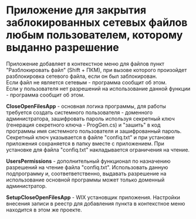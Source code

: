 # Приложение для закрытия заблокированных сетевых файлов любым пользователем, которому выданно разрешение

Приложение добавляет в контекстное меню для файлов пункт "Разблокировать файл" (Shift + ПКМ), при вызове которого произойдет разблокировка сетевого файла, если он был заблокирован.  
Если файл не является сетевым - программа сообщит об этом.  
Если у пользователя нет разрешений на использование данной функции - программа сообщит об этом.  

**CloseOpenFilesApp** - основная логика программы, для работы требуется создать системного пользователя - доменного администратора, зашифровать пароль используя секретный ключ (генерация секретного ключа - ProgGen.cs) 
и "зашить" в код программы имя системного пользователя и зашифрованный пароль. Секретный ключ указывается в файле "confiq.txt" и при установке приложения сохраняется в папку вместе с приложением. При установке для файла "confiq.txt"
накладывается ограничения на чтение.  

**UsersPermissions** - дополнительный функционал по назначению разрешений на чтение файла "confiq.txt". 
Использовать данную подпрограмму и, соответветственно, выдавать разрешение на использование основной программы может только доменный администратор. 

**SetupCloseOpenFilesApp** - WIX установщик приложения. Настройки внесения записи в реестр для добавления пункта в контекстное меню находится в этом же проекте.
